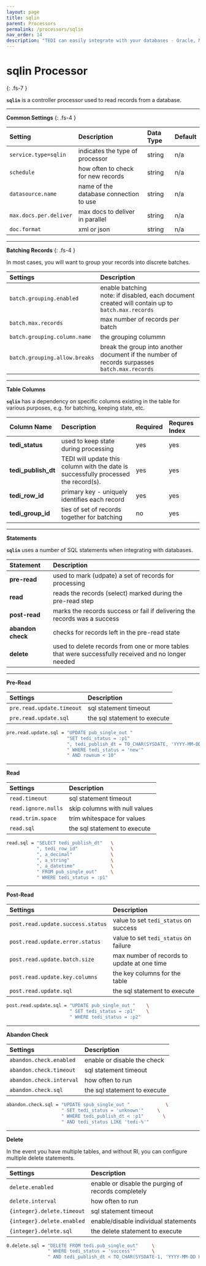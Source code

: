 ```yaml
---
layout: page
title: sqlin
parent: Processors
permalink: /processors/sqlin
nav_order: 14
description: "TEDI can easily integrate with your databases - Oracle, MSFT SQL Server, MySQL, PostgreSQL"
---
```


# sqlin Processor
{: .fs-7 }

**`sqlin`** is a controller processor used to read records from a database.


---

**Common Settings**
{: .fs-4 }


| **Setting**                   | **Description**           | **Data Type** | **Default**    |
|:------------------------------|:--------------------------|:--------------|:---------------|
| `service.type=sqlin`          | indicates the type of processor | string | n/a |
| `schedule`                    | how often to check for new records | string | n/a |
| `datasource.name`             | name of the database connection to use | string | n/a |
| `max.docs.per.deliver`        | max docs to deliver in parallel | string | n/a |
| `doc.format`                  | xml or json | string | n/a |

---

**Batching Records**
{: .fs-4 }

In most cases, you will want to group your records into discrete batches.


| **Settings**                   | **Description**           |
|:-------------------------------|:--------------------------|
| `batch.grouping.enabled`       | enable batching <br> note: if disabled, each document created will contain up to `batch.max.records` |
| `batch.max.records`            | max number of records per batch |
| `batch.grouping.column.name`   | the grouping colummn |
| `batch.grouping.allow.breaks`  | break the group into another document if the number of records surpasses `batch.max.records` |

---

**Table Columns**

**`sqlin`** has a dependency on specific columns existing in the table for various purposes, e.g. for batching, keeping state, etc.

| **Column Name**                 | **Description**           | **Required**| **Requres Index** |
|:--------------------------------|:--------------------------|:------------|:------------|
|  **tedi_status**                | used to keep state during processing | yes | yes |
|  **tedi_publish_dt**            | TEDI will update this column with the date is successfully processed the record(s). | yes | yes |
|  **tedi_row_id**                | primary key - uniquely identifies each record | yes | yes |
|  **tedi_group_id**              | ties of set of records together for batching | no | yes |

---

**Statements**

**`sqlin`** uses a number of SQL statements when integrating with databases.

| **Statement**                   | **Description**           |
|:--------------------------------|:--------------------------|
|  **pre-read**                   | used to mark (udpate) a set of records for processing |
|  **read**                       | reads the records (select) marked during the pre-read step |
|  **post-read**                  | marks the records success or fail if delivering the records was a success |
|  **abandon check**              | checks for records left in the pre-read state |
|  **delete**                     | used to delete records from one or more tables that were successfully received and no longer needed |

---

**Pre-Read**

| **Settings**                   | **Description**           |
|:-------------------------------|:--------------------------|
| `pre.read.update.timeout`       | sql statement timeout |
| `pre.read.update.sql`           | the sql statement to execute |



```sh
pre.read.update.sql = "UPDATE pub_single_out "                                          \
                      "SET tedi_status = :p1"                                           \
                      ", tedi_publish_dt = TO_CHAR(SYSDATE, 'YYYY-MM-DD HH24:MI:SS')"   \
                      " WHERE tedi_status = 'new'"                                      \
                      " AND rownum < 10"
```

---

**Read**

| **Settings**                   | **Description**           |
|:-------------------------------|:--------------------------|
| `read.timeout`                 | sql statement timeout |
| `read.ignore.nulls`            | skip columns with null values |
| `read.trim.space`              | trim whitespace for values |
| `read.sql`                     | the sql statement to execute |

```sh
read.sql = "SELECT tedi_publish_dt"   \
           ", tedi_row_id"            \
           ", a_decimal"              \
           ", a_string"               \
           ", a_datetime"             \
           " FROM pub_single_out"     \
           " WHERE tedi_status = :p1"
```

---

**Post-Read**

| **Settings**                   | **Description**           |
|:-------------------------------|:--------------------------|
| `post.read.update.success.status`   | value to set `tedi_status` on success |
| `post.read.update.error.status`     | value to set `tedi_status` on failure |
| `post.read.update.batch.size`       | max number of records to update at one time |
| `post.read.update.key.columns`      | the key columns for the table |
| `post.read.update.sql`             | the sql statement to execute |

```sh
post.read.update.sql = "UPDATE pub_single_out "    \
                       " SET tedi_status = :p1"    \
                       " WHERE tedi_status = :p2"
```

---

**Abandon Check**

| **Settings**                   | **Description**           |
|:-------------------------------|:--------------------------|
| `abandon.check.enabled`        | enable or disable the check |
| `abandon.check.timeout`        | sql statement timeout |
| `abandon.check.interval`       | how often to run  |
| `abandon.check.sql`            | the sql statement to execute |

```sh
abandon.check.sql = "UPDATE spub_single_out "             \
                    " SET tedi_status = 'unknown'"     \
                    " WHERE tedi_publish_dt < :p1"       \
                    " AND tedi_status LIKE 'tedi-%'"
```

---

**Delete**

In the event you have multiple tables, and without RI, you can configure multiple delete statements.

| **Settings**                   | **Description**           |
|:-------------------------------|:--------------------------|
| `delete.enabled`               | enable or disable the purging of records completely |
| `delete.interval`              | how often to run  |
| `{integer}.delete.timeout`     | sql statement timeout |
| `{integer}.delete.enabled`     | enable/disable individual statements |
| `{integer}.delete.sql`         | the delete statement to execute |

```sh
0.delete.sql = "DELETE FROM tedi.pub_single_out"     \
               " WHERE tedi_status = 'success'"      \
               " AND tedi_publish_dt < TO_CHAR(SYSDATE-1, 'YYYY-MM-DD HH24:MI:SS')"
```